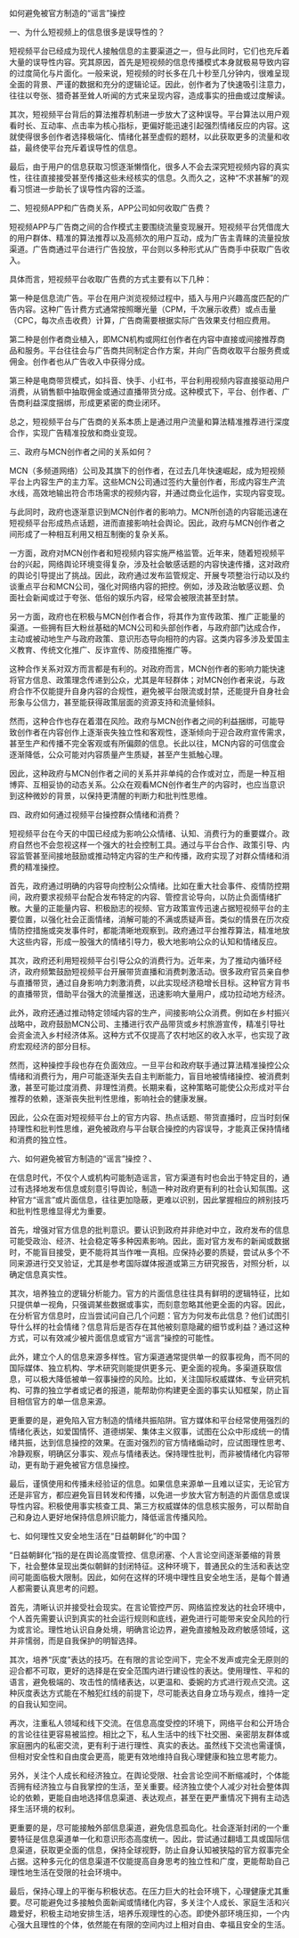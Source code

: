 如何避免被官方制造的“谣言”操控

一、为什么短视频上的信息很多是误导性的？

短视频平台已经成为现代人接触信息的主要渠道之一，但与此同时，它们也充斥着大量的误导性内容。究其原因，首先是短视频的信息传播模式本身就极易导致内容的过度简化与片面化。一般来说，短视频的时长多在几十秒至几分钟内，很难呈现全面的背景、严谨的数据和充分的逻辑论证。因此，创作者为了快速吸引注意力，往往以夸张、猎奇甚至耸人听闻的方式来呈现内容，造成事实的扭曲或过度解读。

其次，短视频平台背后的算法推荐机制进一步放大了这种误导。平台算法以用户观看时长、互动率、点击率为核心指标，更偏好能迅速引起强烈情绪反应的内容。这就使得很多创作者选择极端化、情绪化甚至虚假的题材，以此获取更多的流量和收益，最终使平台充斥着误导性的信息。

最后，由于用户的信息获取习惯逐渐懒惰化，很多人不会去深究短视频内容的真实性，往往直接接受甚至传播这些未经核实的信息。久而久之，这种“不求甚解”的观看习惯进一步助长了误导性内容的泛滥。

二、短视频APP和广告商关系，APP公司如何收取广告费？

短视频APP与广告商之间的合作模式主要围绕流量变现展开。短视频平台凭借庞大的用户群体、精准的算法推荐以及高频次的用户互动，成为广告主青睐的流量投放渠道。广告商通过平台进行广告投放，平台则以多种形式从广告商手中获取广告收入。

具体而言，短视频平台收取广告费的方式主要有以下几种：

第一种是信息流广告。平台在用户浏览视频过程中，插入与用户兴趣高度匹配的广告内容。这种广告计费方式通常按照曝光量（CPM，千次展示收费）或点击量（CPC，每次点击收费）计算，广告商需要根据实际广告效果支付相应费用。

第二种是创作者商业植入，即MCN机构或网红创作者在内容中直接或间接推荐商品和服务。平台往往会与广告商共同制定合作方案，并向广告商收取平台服务费或佣金。创作者也从广告收入中获得分成。

第三种是电商带货模式，如抖音、快手、小红书，平台利用视频内容直接驱动用户消费，从销售额中抽取佣金或通过直播带货分成。这种模式下，平台、创作者、广告商利益深度捆绑，形成更紧密的商业闭环。

总之，短视频平台与广告商的关系本质上是通过用户流量和算法精准推荐进行深度合作，实现广告精准投放和商业变现。


三、政府与MCN创作者之间的关系如何？

MCN（多频道网络）公司及其旗下的创作者，在过去几年快速崛起，成为短视频平台上内容生产的主力军。这些MCN公司通过签约大量创作者，形成内容生产流水线，高效地输出符合市场需求的视频内容，并通过商业化运作，实现内容变现。

与此同时，政府也逐渐意识到MCN创作者的影响力。MCN所创造的内容能迅速在短视频平台形成热点话题，进而直接影响社会舆论。因此，政府与MCN创作者之间形成了一种相互利用又相互制衡的复杂关系。

一方面，政府对MCN创作者和短视频内容实施严格监管。近年来，随着短视频平台的兴起，网络舆论环境变得复杂，涉及社会敏感话题的内容快速传播，这对政府的舆论引导提出了挑战。因此，政府通过发布监管规定、开展专项整治行动以及约谈重点平台和MCN公司，强化对网络内容的把控。例如，涉及政治敏感议题、负面社会新闻或过于夸张、低俗的娱乐内容，经常会被限流甚至封禁。

另一方面，政府也在积极与MCN创作者合作，将其作为宣传政策、推广正能量的渠道。一些拥有巨大粉丝基础的MCN公司和头部创作者，与政府部门达成合作，主动或被动地生产与政府政策、意识形态导向相符的内容。这类内容多涉及爱国主义教育、传统文化推广、反诈宣传、防疫措施推广等。

这种合作关系对双方而言都是有利的。对政府而言，MCN创作者的影响力能快速将官方信息、政策理念传递到公众，尤其是年轻群体；对MCN创作者来说，与政府合作不仅能提升自身内容的合规性，避免被平台限流或封禁，还能提升自身社会形象与公信力，甚至能获得政策层面的资源支持和流量倾斜。

然而，这种合作也存在着潜在风险。政府与MCN创作者之间的利益捆绑，可能导致创作者在内容创作上逐渐丧失独立性和客观性，逐渐倾向于迎合政府宣传需求，甚至生产和传播不完全客观或有所偏颇的信息。长此以往，MCN内容的可信度会逐渐降低，公众可能对内容质量产生质疑，甚至产生抵触心理。

因此，这种政府与MCN创作者之间的关系并非单纯的合作或对立，而是一种互相博弈、互相妥协的动态关系。公众在观看MCN创作者生产的内容时，也应当意识到这种微妙的背景，以保持更清醒的判断力和批判性思维。



四、政府如何通过视频平台操控群众情绪和消费？

短视频平台在今天的中国已经成为影响公众情绪、认知、消费行为的重要媒介。政府自然也不会忽视这样一个强大的社会控制工具。通过与平台合作、政策引导、内容监管甚至间接地鼓励或推动特定内容的生产和传播，政府实现了对群众情绪和消费的精准操控。

首先，政府通过明确的内容导向控制公众情绪。比如在重大社会事件、疫情防控期间，政府要求视频平台配合发布特定的内容、管控言论导向，以防止负面情绪扩散。大量的正能量内容、积极励志的视频、官方政策宣传迅速占据短视频平台的主要位置，以强化社会正面情绪，消解可能的不满或质疑声音。类似的情景在历次疫情防控措施或突发事件时，都能清晰地观察到。政府通过平台推荐算法，精准地放大这些内容，形成一股强大的情绪引导力，极大地影响公众的认知和情绪反应。

其次，政府还利用短视频平台引导公众的消费行为。近年来，为了推动内循环经济，政府频繁鼓励短视频平台开展带货直播和消费刺激活动。很多政府官员亲自参与直播带货，通过自身影响力刺激消费，以此实现经济稳增长目标。这种官方背书的直播带货，借助平台强大的流量推送，迅速影响大量用户，成功拉动地方经济。

此外，政府还通过推动特定领域内容的生产，间接影响公众消费。例如在乡村振兴战略中，政府鼓励MCN公司、主播进行农产品带货或乡村旅游宣传，精准引导社会资金流入乡村经济体系。这种方式不仅提高了农村地区的收入水平，也实现了政府宏观经济的部分目标。

然而，这种操控手段也存在负面效应。一旦平台和政府联手通过算法精准操控公众情绪和消费行为，用户可能逐渐失去自主判断能力，盲目地被情绪操控、被消费刺激，甚至可能过度消费、非理性消费。长期来看，这种策略可能使公众形成对平台推荐的依赖，逐渐丧失批判性思维，影响社会的健康发展。

因此，公众在面对短视频平台上的官方内容、热点话题、带货直播时，应当时刻保持理性和批判性思维，避免被政府与平台联合操控的内容误导，才能真正保持情绪和消费的独立性。



六、如何避免被官方制造的“谣言”操控？、

在信息时代，不仅个人或机构可能制造谣言，官方渠道有时也会出于特定目的，通过有选择地发布信息或刻意引导舆论，制造一种对政府更有利的社会认知氛围。这种官方“谣言”或片面信息，往往更加隐蔽，更难以识别，因此掌握相应的辨别技巧和批判性思维显得尤为重要。

首先，增强对官方信息的批判意识。要认识到政府并非绝对中立，政府发布的信息可能受政治、经济、社会稳定等多种因素影响。因此，面对官方发布的新闻或数据时，不能盲目接受，更不能将其当作唯一真相。应保持必要的质疑，尝试从多个不同来源进行交叉验证，尤其是参考国际媒体报道或第三方研究报告，对照分析，以确定信息真实性。

其次，培养独立的逻辑分析能力。官方的片面信息往往具有鲜明的逻辑特征，比如只提供单一视角，只强调某些数据或事实，而刻意忽略其他更全面的内容。因此，在分析官方信息时，应当尝试问自己几个问题：官方为何发布此信息？他们试图引导什么样的社会情绪？信息背后是否存在其他被刻意隐藏的细节或利益？通过这种方式，可以有效减少被片面信息或官方“谣言”操控的可能性。

此外，建立个人的信息来源多样性。官方渠道通常提供单一的叙事视角，而不同的国际媒体、独立机构、学术研究则能提供更多元、更全面的视角。多渠道获取信息，可以极大降低被单一叙事操控的风险。比如，关注国际权威媒体、专业研究机构、可靠的独立学者或记者的报道，能帮助你构建更全面的事实认知框架，防止盲目相信官方的单一信息来源。

更重要的是，避免陷入官方制造的情绪共振陷阱。官方媒体和平台经常使用强烈的情绪化表达，如爱国情怀、道德绑架、集体主义叙事，试图在公众中形成统一的情绪共振，达到信息操控的效果。在面对强烈的官方情绪煽动时，应试图理性思考、冷静观察，明确区分事实、观点与情绪表达。保持理性批判，而非被情绪化内容带动，更有助于避免被官方信息操控。

最后，谨慎使用和传播未经验证的信息。如果信息来源单一且难以证实，无论官方还是非官方，都应避免盲目转发和传播，以免进一步放大官方制造的片面信息或误导性内容。积极使用事实核查工具、第三方权威媒体的信息核实服务，可以帮助自己和身边人更好地保持信息辨识能力，降低谣言传播风险。



七、如何理性又安全地生活在“日益朝鲜化”的中国？

“日益朝鲜化”指的是在舆论高度管控、信息闭塞、个人言论空间逐渐萎缩的背景下，社会整体呈现出类似朝鲜的封闭特征。这种环境下，普通民众的生活和表达空间可能面临极大限制。因此，如何在这样的环境中理性且安全地生活，是每个普通人都需要认真思考的问题。

首先，清晰认识并接受社会现实。在言论管控严厉、网络监控发达的社会环境中，个人首先需要认识到真实的社会运行规则和底线，避免进行可能带来安全风险的行为或言论。理性地认识自身处境，明确言论边界，避免直接触及政府敏感领域，这并非懦弱，而是自我保护的明智选择。

其次，培养“灰度”表达的技巧。在有限的言论空间下，完全不发声或完全无原则的迎合都不可取，更好的选择是在安全范围内进行建设性的表达。使用理性、平和的语言，避免极端的、攻击性的情绪表达，以更温和、委婉的方式进行观点交流。这种灰度表达方式能在不触犯红线的前提下，尽可能表达自身立场与观点，维持一定的自我认知空间。

再次，注重私人领域和线下交流。在信息高度受控的环境下，网络平台和公开场合的言论往往更容易被监控。相比之下，私人生活中的线下社交圈、亲密朋友群体或家庭圈内的私密交流，更有利于进行理性、真实的表达。虽然线下交流也需谨慎，但相对安全性和自由度会更高，能更有效地维持自我心理健康和独立思考能力。

另外，关注个人成长和经济独立。在舆论受限、社会言论空间不断缩减时，个体能否拥有经济独立与自我掌控的生活，至关重要。经济独立使个人减少对社会整体舆论的依赖，更能自由地选择信息渠道、表达观点，甚至在更严重情况下拥有主动选择生活环境的权利。

更重要的是，尽可能接触外部信息渠道，避免信息孤岛化。社会逐渐封闭的一个重要特征是信息渠道单一化和意识形态高度统一。因此，尝试通过翻墙工具或国际信息渠道，获取更全面的信息，保持全球视野，防止自身认知被狭隘的官方叙事完全占据。这种多元化的信息渠道不仅能提高自身思考的独立性和广度，更能帮助自己理性地生活在受限的社会环境中。

最后，保持心理上的平衡与积极状态。在压力巨大的社会环境下，心理健康尤其重要。尽可能避免过多接触负面新闻或情绪化内容，多关注个人成长、家庭生活和兴趣爱好，积极主动地安排生活，培养乐观理性的心态。即使外部环境压抑，一个内心强大且理性的个体，依然能在有限的空间内过上相对自由、幸福且安全的生活。

